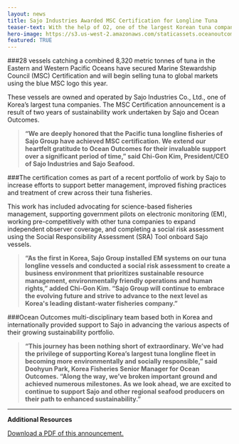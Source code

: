 ```yaml
---
layout: news
title: Sajo Industries Awarded MSC Certification for Longline Tuna
teaser-text: With the help of O2, one of the largest Korean tuna companies has secured use of the blue sustainability logo for best practices in bigeye, yellowfin and albacore tuna fisheries.
hero-image: https://s3.us-west-2.amazonaws.com/staticassets.oceanoutcomes.org/hero+photos/SAJO+MSC+Ceremony.png 
featured: TRUE
---
```


###28 vessels catching a combined 8,320 metric tonnes of tuna in the Eastern and Western Pacific Oceans have secured Marine Stewardship Council (MSC) Certification and will begin selling tuna to global markets using the blue MSC logo this year.  

These vessels are owned and operated by Sajo Industries Co., Ltd., one of Korea’s largest tuna companies. The MSC Certification announcement is a result of two years of sustainability work undertaken by Sajo and Ocean Outcomes.

>**“We are deeply honored that the Pacific tuna longline fisheries of Sajo Group have achieved MSC certification. We extend our heartfelt gratitude to Ocean Outcomes for their invaluable support over a significant period of time,” said Chi-Gon Kim, President/CEO of Sajo Industries and Sajo Seafood.**

###The certification comes as part of a recent portfolio of work by Sajo to increase efforts to support better management, improved fishing practices and treatment of crew across their tuna fisheries.

This work has included advocating for science-based fisheries management, supporting government pilots on electronic monitoring (EM), working pre-competitively with other tuna companies to expand independent observer coverage, and completing a social risk assessment using the Social Responsibility Assessment (SRA) Tool onboard Sajo vessels.

>**“As the first in Korea, Sajo Group installed EM systems on our tuna longline vessels and conducted a social risk assessment to create a business environment that prioritizes sustainable resource management, environmentally friendly operations and human rights,” added Chi-Gon Kim. “Sajo Group will continue to embrace the evolving future and strive to advance to the next level as Korea's leading distant-water fisheries company.”**

###Ocean Outcomes multi-disciplinary team based both in Korea and internationally provided support to Sajo in advancing the various aspects of their growing sustainability portfolio. 

>**“This journey has been nothing short of extraordinary. We’ve had the privilege of supporting Korea’s largest tuna longline fleet in becoming more environmentally and socially responsible,” said Doohyun Park, Korea Fisheries Senior Manager for Ocean Outcomes. “Along the way, we’ve broken important ground and achieved numerous milestones. As we look ahead, we are excited to continue to support Sajo and other regional seafood producers on their path to enhanced sustainability.”**

----

**Additional Resources**

[Download a PDF of this announcement.](https://s3.us-west-2.amazonaws.com/staticassets.oceanoutcomes.org/supporting+documents/Sajo+Industries+Awarded+MSC+Certification+for+Longline+Tuna+Sustainability+Work+February+2025.pdf)
